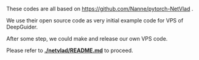 These codes are all based on https://github.com/Nanne/pytorch-NetVlad .

We use their open source code as very initial example code for VPS of DeepGuider.

After some step, we could make and release our own VPS code.



Please refer to [**./netvlad/README.md**](netvlad/README.md) to proceed.

